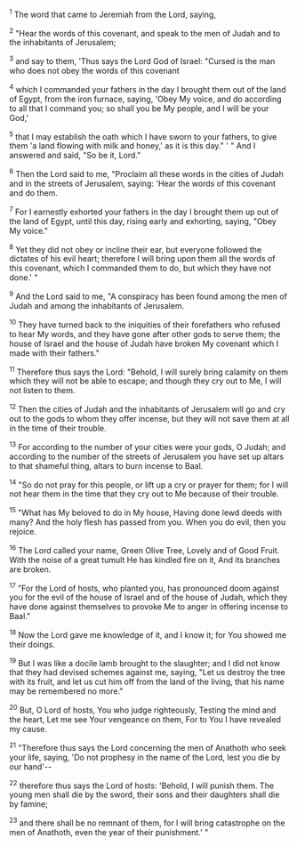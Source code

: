 <sup>1</sup> 
The word that came to Jeremiah from the Lord, saying, 

<sup>2</sup> 
"Hear the words of this covenant, and speak to the men of Judah and to the inhabitants of Jerusalem; 

<sup>3</sup> 
and say to them, 'Thus says the Lord God of Israel: "Cursed is the man who does not obey the words of this covenant 

<sup>4</sup> 
which I commanded your fathers in the day I brought them out of the land of Egypt, from the iron furnace, saying, 'Obey My voice, and do according to all that I command you; so shall you be My people, and I will be your God,' 

<sup>5</sup> 
that I may establish the oath which I have sworn to your fathers, to give them 'a land flowing with milk and honey,' as it is this day." ' " And I answered and said, "So be it, Lord." 

<sup>6</sup> 
Then the Lord said to me, "Proclaim all these words in the cities of Judah and in the streets of Jerusalem, saying: 'Hear the words of this covenant and do them. 

<sup>7</sup> 
For I earnestly exhorted your fathers in the day I brought them up out of the land of Egypt, until this day, rising early and exhorting, saying, "Obey My voice." 

<sup>8</sup> 
Yet they did not obey or incline their ear, but everyone followed the dictates of his evil heart; therefore I will bring upon them all the words of this covenant, which I commanded them to do, but which they have not done.' " 

<sup>9</sup> 
And the Lord said to me, "A conspiracy has been found among the men of Judah and among the inhabitants of Jerusalem. 

<sup>10</sup> 
They have turned back to the iniquities of their forefathers who refused to hear My words, and they have gone after other gods to serve them; the house of Israel and the house of Judah have broken My covenant which I made with their fathers." 

<sup>11</sup> 
Therefore thus says the Lord: "Behold, I will surely bring calamity on them which they will not be able to escape; and though they cry out to Me, I will not listen to them. 

<sup>12</sup> 
Then the cities of Judah and the inhabitants of Jerusalem will go and cry out to the gods to whom they offer incense, but they will not save them at all in the time of their trouble. 

<sup>13</sup> 
For according to the number of your cities were your gods, O Judah; and according to the number of the streets of Jerusalem you have set up altars to that shameful thing, altars to burn incense to Baal. 

<sup>14</sup> 
"So do not pray for this people, or lift up a cry or prayer for them; for I will not hear them in the time that they cry out to Me because of their trouble. 

<sup>15</sup> 
"What has My beloved to do in My house, Having done lewd deeds with many? And the holy flesh has passed from you. When you do evil, then you rejoice. 

<sup>16</sup> 
The Lord called your name, Green Olive Tree, Lovely and of Good Fruit. With the noise of a great tumult He has kindled fire on it, And its branches are broken. 

<sup>17</sup> 
"For the Lord of hosts, who planted you, has pronounced doom against you for the evil of the house of Israel and of the house of Judah, which they have done against themselves to provoke Me to anger in offering incense to Baal." 

<sup>18</sup> 
Now the Lord gave me knowledge of it, and I know it; for You showed me their doings. 

<sup>19</sup> 
But I was like a docile lamb brought to the slaughter; and I did not know that they had devised schemes against me, saying, "Let us destroy the tree with its fruit, and let us cut him off from the land of the living, that his name may be remembered no more." 

<sup>20</sup> 
But, O Lord of hosts, You who judge righteously, Testing the mind and the heart, Let me see Your vengeance on them, For to You I have revealed my cause. 

<sup>21</sup> 
"Therefore thus says the Lord concerning the men of Anathoth who seek your life, saying, 'Do not prophesy in the name of the Lord, lest you die by our hand'-- 

<sup>22</sup> 
therefore thus says the Lord of hosts: 'Behold, I will punish them. The young men shall die by the sword, their sons and their daughters shall die by famine; 

<sup>23</sup> 
and there shall be no remnant of them, for I will bring catastrophe on the men of Anathoth, even the year of their punishment.' "